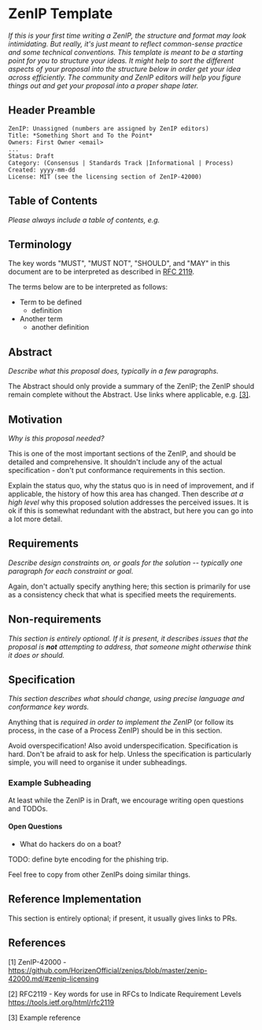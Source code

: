 # ZenIP Template

*If this is your first time writing a ZenIP, the structure and format may look intimidating. But really, it's just meant to reflect common-sense practice and some technical conventions. This template is meant to be a starting point for you to structure your ideas. It might help to sort the different aspects of your proposal into the structure below in order get your idea across efficiently. The community and ZenIP editors will help you figure things out and get your proposal into a proper shape later.*

## Header Preamble

    ZenIP: Unassigned (numbers are assigned by ZenIP editors)
    Title: *Something Short and To the Point*
    Owners: First Owner <email>
    ...
    Status: Draft
    Category: (Consensus | Standards Track |Informational | Process)
    Created: yyyy-mm-dd
    License: MIT (see the licensing section of ZenIP-42000)

## Table of Contents

*Please always include a table of contents, e.g.*

## Terminology

The key words "MUST", "MUST NOT", "SHOULD", and "MAY" in this document are to
be interpreted as described in [RFC 2119](#references).

The terms below are to be interpreted as follows:

- Term to be defined
  - definition
- Another term
  - another definition

## Abstract

*Describe what this proposal does, typically in a few paragraphs.*

The Abstract should only provide a summary of the ZenIP; the ZenIP should remain complete without the Abstract.
Use links where applicable, e.g. [[3]](#references).

## Motivation

*Why is this proposal needed?*

This is one of the most important sections of the ZenIP, and should be detailed
and comprehensive. It shouldn't include any of the actual specification -
don't put conformance requirements in this section.

Explain the status quo, why the status quo is in need of improvement,
and if applicable, the history of how this area has changed. Then describe
*at a high level* why this proposed solution addresses the perceived issues.
It is ok if this is somewhat redundant with the abstract, but here you can
go into a lot more detail.

## Requirements

*Describe design constraints on, or goals for the solution -- typically one paragraph for each constraint or goal.*

Again, don't actually specify anything here; this section is primarily for use as a consistency check that what is specified meets the requirements.

## Non-requirements

*This section is entirely optional. If it is present, it describes issues that the proposal is **not** attempting to address, that someone might otherwise think it does or should.*

## Specification

*This section describes what should change, using precise language and conformance key words.*

Anything that is *required in order to implement the ZenIP* (or follow its
process, in the case of a Process ZenIP) should be in this section.

Avoid overspecification! Also avoid underspecification. Specification is hard.
Don't be afraid to ask for help.
Unless the specification is particularly simple, you will need to organise it under
subheadings.

### Example Subheading

At least while the ZenIP is in Draft, we encourage writing open questions and TODOs.

#### Open Questions

- What do hackers do on a boat?

TODO: define byte encoding for the phishing trip.

Feel free to copy from other ZenIPs doing similar things.

## Reference Implementation

This section is entirely optional; if present, it usually gives links to PRs.

## References

[1] ZenIP-42000 - https://github.com/HorizenOfficial/zenips/blob/master/zenip-42000.md/#zenip-licensing

[2] RFC2119 - Key words for use in RFCs to Indicate Requirement Levels https://tools.ietf.org/html/rfc2119

[3] Example reference
